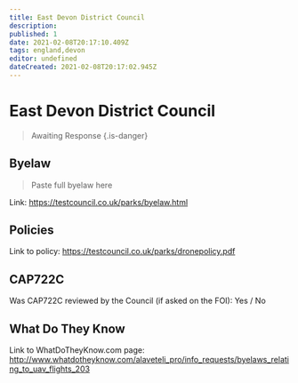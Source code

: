 ```yaml
---
title: East Devon District Council
description:
published: 1
date: 2021-02-08T20:17:10.409Z
tags: england,devon
editor: undefined
dateCreated: 2021-02-08T20:17:02.945Z
---
```


# East Devon District Council
>  Awaiting Response
> {.is-danger}

## Byelaw
> Paste full byelaw here

Link:
https://testcouncil.co.uk/parks/byelaw.html

## Policies
Link to policy:
https://testcouncil.co.uk/parks/dronepolicy.pdf

## CAP722C

Was CAP722C reviewed by the Council (if asked on the FOI): Yes / No

## What Do They Know

Link to WhatDoTheyKnow.com page:
http://www.whatdotheyknow.com/alaveteli_pro/info_requests/byelaws_relating_to_uav_flights_203

